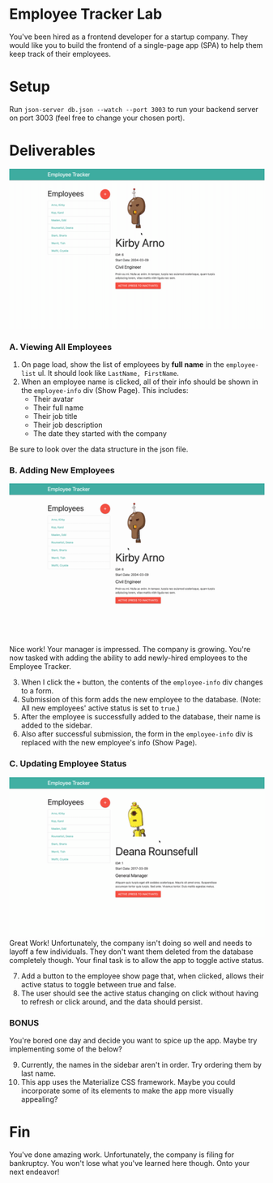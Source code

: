 # Employee Tracker Lab
You've been hired as a frontend developer for a startup company. They would like you to build the frontend of a single-page app (SPA) to help them keep track of their employees.

# Setup
Run `json-server db.json --watch --port 3003` to run your backend server on port 3003 (feel free to change your chosen port).

# Deliverables
![](read-example.gif)
### A. Viewing All Employees
1. On page load, show the list of employees by **full name** in the `employee-list` ul. It should look like `LastName, FirstName`.
2. When an employee name is clicked, all of their info should be shown in the `employee-info` div (Show Page). This includes:
    - Their avatar
    - Their full name
    - Their job title
    - Their job description
    - The date they started with the company

Be sure to look over the data structure in the json file.

### B. Adding New Employees
![](create-example.gif)
Nice work! Your manager is impressed. The company is growing. You're now tasked with adding the ability to add newly-hired employees to the Employee Tracker.

3. When I click the `+` button, the contents of the `employee-info` div changes to a form.
4. Submission of this form adds the new employee to the database. (Note: All new employees' active status is set to `true`.)
5. After the employee is successfully added to the database, their name is added to the sidebar.
6. Also after successful submission, the form in the `employee-info` div is replaced with the new employee's info (Show Page).

### C. Updating Employee Status
![](update-example.gif)
Great Work! Unfortunately, the company isn't doing so well and needs to layoff a few individuals. They don't want them deleted from the database completely though. Your final task is to allow the app to toggle active status.

7. Add a button to the employee show page that, when clicked, allows their active status to toggle between true and false.
8. The user should see the active status changing on click without having to refresh or click around, and the data should persist.

### BONUS
You're bored one day and decide you want to spice up the app. Maybe try implementing some of the below?

9. Currently, the names in the sidebar aren't in order. Try ordering them by last name.
10. This app uses the Materialize CSS framework. Maybe you could incorporate some of its elements to make the app more visually appealing?

# Fin
You've done amazing work. Unfortunately, the company is filing for bankruptcy. You won't lose what you've learned here though. Onto your next endeavor!

